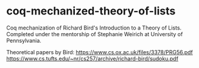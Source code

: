 # coq-mechanized-theory-of-lists
Coq mechanization of Richard Bird's Introduction to a Theory of Lists. Completed under the mentorship of Stephanie Weirich at University of Pennsylvania.

Theoretical papers by Bird: https://www.cs.ox.ac.uk/files/3378/PRG56.pdf
https://www.cs.tufts.edu/~nr/cs257/archive/richard-bird/sudoku.pdf
